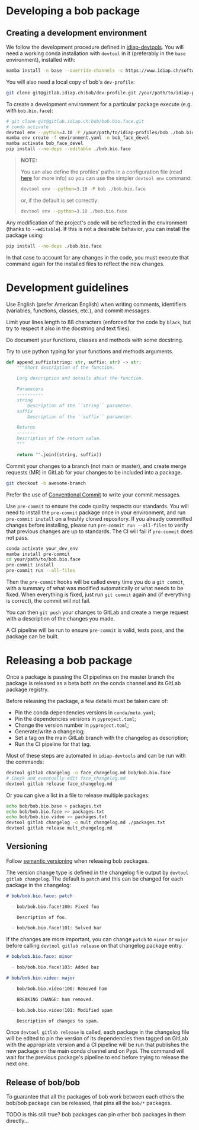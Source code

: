 # Developing a bob package

## Creating a development environment

We follow the development procedure defined in
[idiap-devtools](https://www.idiap.ch/software/biosignal/docs/software/idiap-devtools/main/sphinx/).
You will need a working conda installation with `devtool` in it (preferably in the
`base` environment), installed with:

``` sh
mamba install -n base --override-channels -c https://www.idiap.ch/software/bob/conda/label/beta -c conda-forge -c defaults idiap-devtools
```

You will also need a local copy of bob's `dev-profile`:

``` sh
git clone git@gitlab.idiap.ch:bob/dev-profile.git /your/path/to/idiap-profiles/bob
```

To create a development environment for a particular package execute (e.g. with
`bob.bio.face`):

``` sh
# git clone git@gitlab.idiap.ch:bob/bob.bio.face.git
# conda activate
devtool env --python=3.10 -P /your/path/to/idiap-profiles/bob ./bob.bio.face
mamba env create -f environment.yaml -n bob_face_devel
mamba activate bob_face_devel
pip install --no-deps --editable ./bob.bio.face
```

> **NOTE:**
>
> You can also define the profiles' paths in a configuration file (read
> [here](https://www.idiap.ch/software/biosignal/docs/software/idiap-devtools/main/sphinx/install.html#setting-up-development-profiles)
> for more info) so you can use the simpler `devtool env` command:
>
> ``` sh
> devtool env --python=3.10 -P bob ./bob.bio.face
> ```
>
> or, if the default is set correctly:
>
> ``` sh
> devtool env --python=3.10 ./bob.bio.face
> ```

Any modification of the project's code will be reflected in the environment (thanks to
`--editable`). If this is not a desirable behavior, you can install the package using:

``` sh
pip install --no-deps ./bob.bio.face
```

In that case to account for any changes in the code, you must execute that command again
for the installed files to reflect the new changes.

# Development guidelines

Use English (prefer American English) when writing comments, identifiers (variables,
functions, classes, etc.), and commit messages.

Limit your lines length to 88 characters (enforced for the code by `black`, but try to
respect it also in the docstring and text files).

Do document your functions, classes and methods with some docstring.

Try to use python typing for your functions and methods arguments.

``` python
def append_suffix(string: str, suffix: str) -> str:
    """Short description of the function.

    Long description and details about the function.

    Parameters
    ----------
    string
        Description of the ``string`` parameter.
    suffix
        Description of the ``suffix`` parameter.

    Returns
    -------
    Description of the return value.
    """

    return "".join((string, suffix))
```

Commit your changes to a branch (not main or master), and create merge requests (MR) in
GitLab for your changes to be included into a package.

``` sh
git checkout -b awesome-branch
```

Prefer the use of [Conventional Commit](https://www.conventionalcommits.org/en/v1.0.0/)
to write your commit messages.

Use `pre-commit` to ensure the code quality respects our standards. You will need to
install the `pre-commit` package once in your environment, and run `pre-commit install`
on a freshly cloned repository. If you already committed changes before installing,
please run `pre-commit run --all-files` to verify that previous changes are up to
standards. The CI will fail if `pre-commit` does not pass.

``` sh
conda activate your_dev_env
mamba install pre-commit
cd your/path/to/bob.bio.face
pre-commit install
pre-commit run --all-files
```

Then the `pre-commit` hooks will be called every time you do a `git commit`, with a
summary of what was modified automatically or what needs to be fixed. When everything is
fixed, just run `git commit` again and (if everything is correct), the commit will not
fail.

You can then `git push` your changes to GitLab and create a merge request with a
description of the changes you made.

A CI pipeline will be run to ensure `pre-commit` is valid, tests pass, and the package
can be built.

# Releasing a bob package

Once a package is passing the CI pipelines on the master branch the package is released
as a beta both on the conda channel and its GitLab package registry.

Before releasing the package, a few details must be taken care of:

- Pin the conda dependencies versions in `conda/meta.yaml`;
- Pin the dependencies versions in `pyproject.toml`;
- Change the version number in `pyproject.toml`;
- Generate/write a changelog;
- Set a tag on the main GitLab branch with the changelog as description;
- Run the CI pipeline for that tag.

Most of these steps are automated in `idiap-devtools` and can be run with the commands:

``` sh
devtool gitlab changelog -o face_changelog.md bob/bob.bio.face
# Check and eventually edit face_changelog.md
devtool gitlab release face_changelog.md
```

Or you can give a list in a file to release multiple packages:

``` sh
echo bob/bob.bio.base > packages.txt
echo bob/bob.bio.face >> packages.txt
echo bob/bob.bio.video >> packages.txt
devtool gitlab changelog -o mult_changelog.md ./packages.txt
devtool gitlab release mult_changelog.md
```

## Versioning

Follow [semantic versioning](https://semver.org/) when releasing bob packages.

The version change type is defined in the changelog file output by
`devtool gitlab changelog`. The default is `patch` and this can be changed for each
package in the changelog:

``` md
# bob/bob.bio.face: patch

  - bob/bob.bio.face!100: Fixed foo

    Description of foo.

  - bob/bob.bio.face!101: Solved bar
```

If the changes are more important, you can change `patch` to `minor` or `major` before
calling `devtool gitlab release` on that changelog package entry.

```md
# bob/bob.bio.face: minor

  - bob/bob.bio.face!103: Added baz

# bob/bob.bio.video: major

  - bob/bob.bio.video!100: Removed ham

    BREAKING CHANGE: ham removed.

  - bob.bob.bio.video!101: Modified spam

    Description of changes to spam.
```

Once `devtool gitlab release` is called, each package in the changelog file will be
edited to pin the version of its dependencies then tagged on GitLab with the appropriate
version and a CI pipeline will be run that publishes the new package on the main conda
channel and on Pypi. The command will wait for the previous package's pipeline to end
before trying to release the next one.

## Release of bob/bob

To guarantee that all the packages of bob work between each others the bob/bob package
can be released, that pins all the `bob/*` packages.

TODO is this still true? bob packages can pin other bob packages in them directly...

